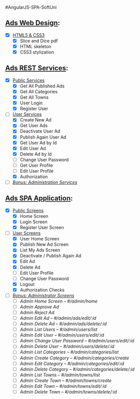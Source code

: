#AngularJS-SPA-SoftUni

## [Ads Web Design](/../../milestones/Web%20Design):
- [x] [HTML5 & CSS3](/../../issues/1)
  - [x] Slice and Dice pdf
  - [x] HTML skeleton
  - [x] CSS3 stylization
  
## [Ads REST Services](/../../milestones/REST%20Services):
- [x] [Public Services](/../../issues/2)
  - [x] Get All Published Ads
  - [x] Get All Categories
  - [x] Get All Towns
  - [x] User Login
  - [x] Register User
- [ ] [User Services](/../../issues/3)
  - [x] Create New Ad
  - [x] Get User Ads
  - [x] Deactivate User Ad
  - [X] Publish Again User Ad
  - [X] Get User Ad by Id
  - [X]	Edit User Ad
  - [X] Delete Ad by Id
  - [ ] Change User Password
  - [ ] Get User Profile
  - [ ]	Edit User Profile
  - [x]	Authorization
- [ ] [*Bonus: Administration Services*](/../../issues/4)
  
## [Ads SPA Application](/../../milestones/SPA%20Application):
- [x] [Public Screens](/../../issues/5)
  - [x] Home Screen
  - [x] Login Screen
  - [x] Register User Screen
- [ ] [User Screens](/../../issues/6)
  - [x] User Home Screen
  - [x] Publish New Ad Screen
  - [x] List My Ads Screen
  - [x] Deactivate / Publish Again Ad
  - [X] Edit Ad
  - [X]	Delete Ad
  - [ ] Edit User Profile
  - [ ] Change User Password
  - [x] Logout
  - [x]	Authorization Checks
- [ ] [*Bonus: Administrator Screens*](/../../issues/7)
  - [ ] *Admin Home Screen – #/admin/home*
  - [ ] *Admin Approve Ad*
  - [ ] *Admin Reject Ad*
  - [ ] *Admin Edit Ad – #/admin/ads/edit/:id*
  - [ ] *Admin Delete Ad – #/admin/ads/delete/:id*
  - [ ] *Admin List Users – #/admin/users/list*
  - [ ] *Admin Edit User – #/admin/users/edit/:id*
  - [ ] *Admin Change User Password – #/admin/users/edit/:id*
  - [ ] *Admin Delete User – #/admin/users/delete/:id*
  - [ ] *Admin List Categories – #/admin/categories/list*
  - [ ] *Admin Create Category – #/admin/categories/create*
  - [ ] *Admin Edit Category – #/admin/categories/edit/:id*
  - [ ] *Admin Delete Category – #/admin/categories/delete/:id*
  - [ ] *Admin List Towns – #/admin/towns/list*
  - [ ] *Admin Create Town – #/admin/towns/create*
  - [ ] *Admin Edit Town – #/admin/towns/edit/:id*
  - [ ] *Admin Delete Town – #/admin/towns/delete/:id*
